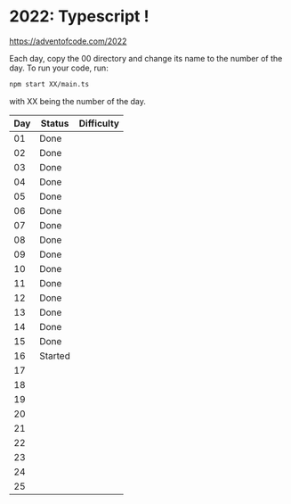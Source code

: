 # 2022: Typescript !

https://adventofcode.com/2022

Each day, copy the 00 directory and change its name to the number of the day.
To run your code, run:
```bash
npm start XX/main.ts
```
with XX being the number of the day.

| Day | Status | Difficulty |
|----|----|----|
| 01 | Done |  |
| 02 | Done |  |
| 03 | Done |  |
| 04 | Done |  |
| 05 | Done |  |
| 06 | Done |  |
| 07 | Done |  |
| 08 | Done |  |
| 09 | Done |  |
| 10 | Done |  |
| 11 | Done |  |
| 12 | Done |  |
| 13 | Done |  |
| 14 | Done |  |
| 15 | Done |  |
| 16 | Started |  |
| 17 |  |  |
| 18 |  |  |
| 19 |  |  |
| 20 |  |  |
| 21 |  |  |
| 22 |  |  |
| 23 |  |  |
| 24 |  |  |
| 25 |  |  |
